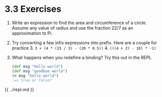 3.3 Exercises
======

1. Write an expression to find the area and circumference of a circle. Assume any value of radius and use the fraction 22/7 as an approximation to Pi.

2. Try converting a few infix expressions into prefix. Here are a couple for practice
    3. `3 + (4 * (15 / 3) - (20 * 0.5))`
    4. `(((4 + 2) - 10) * -1)`

3. What happens when you redefine a binding? Try this out in the REPL

    ```clojure
    (def msg "hello world")
    (def msg "goodbye world")
    (= msg "hello world")
    ;=> true or false?
    ```

{{ ../repl.md }}
